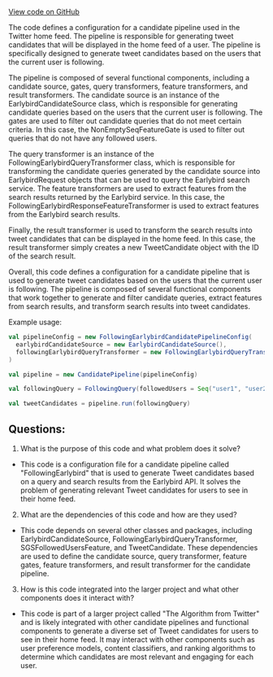 [View code on GitHub](https://github.com/misbahsy/the-algorithm/home-mixer/server/src/main/scala/com/twitter/home_mixer/product/following/FollowingEarlybirdCandidatePipelineConfig.scala)

The code defines a configuration for a candidate pipeline used in the Twitter home feed. The pipeline is responsible for generating tweet candidates that will be displayed in the home feed of a user. The pipeline is specifically designed to generate tweet candidates based on the users that the current user is following. 

The pipeline is composed of several functional components, including a candidate source, gates, query transformers, feature transformers, and result transformers. The candidate source is an instance of the EarlybirdCandidateSource class, which is responsible for generating candidate queries based on the users that the current user is following. The gates are used to filter out candidate queries that do not meet certain criteria. In this case, the NonEmptySeqFeatureGate is used to filter out queries that do not have any followed users. 

The query transformer is an instance of the FollowingEarlybirdQueryTransformer class, which is responsible for transforming the candidate queries generated by the candidate source into EarlybirdRequest objects that can be used to query the Earlybird search service. The feature transformers are used to extract features from the search results returned by the Earlybird service. In this case, the FollowingEarlybirdResponseFeatureTransformer is used to extract features from the Earlybird search results. 

Finally, the result transformer is used to transform the search results into tweet candidates that can be displayed in the home feed. In this case, the result transformer simply creates a new TweetCandidate object with the ID of the search result. 

Overall, this code defines a configuration for a candidate pipeline that is used to generate tweet candidates based on the users that the current user is following. The pipeline is composed of several functional components that work together to generate and filter candidate queries, extract features from search results, and transform search results into tweet candidates. 

Example usage:

```scala
val pipelineConfig = new FollowingEarlybirdCandidatePipelineConfig(
  earlybirdCandidateSource = new EarlybirdCandidateSource(),
  followingEarlybirdQueryTransformer = new FollowingEarlybirdQueryTransformer()
)

val pipeline = new CandidatePipeline(pipelineConfig)

val followingQuery = FollowingQuery(followedUsers = Seq("user1", "user2"))

val tweetCandidates = pipeline.run(followingQuery)
```
## Questions: 
 1. What is the purpose of this code and what problem does it solve? 
- This code is a configuration file for a candidate pipeline called "FollowingEarlybird" that is used to generate Tweet candidates based on a query and search results from the Earlybird API. It solves the problem of generating relevant Tweet candidates for users to see in their home feed.

2. What are the dependencies of this code and how are they used? 
- This code depends on several other classes and packages, including EarlybirdCandidateSource, FollowingEarlybirdQueryTransformer, SGSFollowedUsersFeature, and TweetCandidate. These dependencies are used to define the candidate source, query transformer, feature gates, feature transformers, and result transformer for the candidate pipeline.

3. How is this code integrated into the larger project and what other components does it interact with? 
- This code is part of a larger project called "The Algorithm from Twitter" and is likely integrated with other candidate pipelines and functional components to generate a diverse set of Tweet candidates for users to see in their home feed. It may interact with other components such as user preference models, content classifiers, and ranking algorithms to determine which candidates are most relevant and engaging for each user.